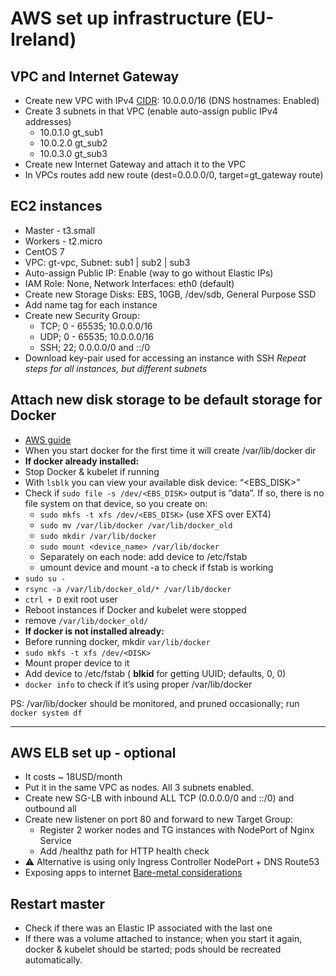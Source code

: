 # AWS set up infrastructure (EU-Ireland)

## VPC and Internet Gateway
* Create new VPC with IPv4 [CIDR](https://kb.wisc.edu/ns/page.php?id=3493): 10.0.0.0/16 (DNS hostnames: Enabled)
* Create 3 subnets in that VPC (enable auto-assign public IPv4 addresses)
	* 10.0.1.0 gt_sub1
	* 10.0.2.0 gt_sub2
	* 10.0.3.0 gt_sub3
* Create new Internet Gateway and attach it to the VPC
* In VPCs routes add new route (dest=0.0.0.0/0, target=gt_gateway route)

## EC2 instances

* Master - t3.small
* Workers - t2.micro
* CentOS 7
* VPC: gt-vpc, Subnet: sub1 | sub2 | sub3
* Auto-assign Public IP: Enable (way to go without Elastic IPs)
* IAM Role: None, Network Interfaces: eth0 (default)
* Create new Storage Disks: EBS, 10GB, /dev/sdb, General Purpose SSD
* Add name tag for each instance
* Create new Security Group: 
	* TCP; 0 - 65535; 10.0.0.0/16
	* UDP; 0 - 65535; 10.0.0.0/16
	* SSH; 22; 0.0.0.0/0 and ::/0
* Download key-pair used for accessing an instance with SSH
_Repeat steps for all instances, but different subnets_

## Attach new disk storage to be default storage for Docker

* [AWS guide](https://docs.aws.amazon.com/AWSEC2/latest/UserGuide/ebs-using-volumes.html)
* When you start docker for the first time it will create /var/lib/docker dir
* **If docker already installed:**
* Stop Docker & kubelet if running
* With `lsblk` you can view your available disk device: “<EBS_DISK>”
* Check if `sudo file -s /dev/<EBS_DISK>` output is “data”. If so, there is no file system on that device, so you create on:
	* `sudo mkfs -t xfs /dev/<EBS_DISK>` (use XFS over EXT4)
	* `sudo mv /var/lib/docker /var/lib/docker_old`
	* `sudo mkdir /var/lib/docker`
	* `sudo mount <device_name> /var/lib/docker`
	* Separately on each node: add device to /etc/fstab 
	* umount device and mount -a to check if fstab is working
* `sudo su -`
* `rsync -a /var/lib/docker_old/* /var/lib/docker` 
* `ctrl + D` exit root user
* Reboot instances if Docker and kubelet were stopped
* remove `/var/lib/docker_old/`
* **If docker is not installed already:**
* Before running docker, mkdir `var/lib/docker` 
* `sudo mkfs -t xfs /dev/<DISK>`
* Mount proper device to it
* Add device to /etc/fstab ( **blkid** for getting UUID; defaults, 0, 0)
* `docker info` to check if it’s using proper /var/lib/docker

PS: /var/lib/docker should be monitored, and pruned occasionally; run `docker system df`

- - - -

## AWS ELB set up - optional

* It costs ~ 18USD/month
* Put it in the same VPC as nodes. All 3 subnets enabled.
* Create new SG-LB with inbound ALL TCP (0.0.0.0/0 and ::/0) and outbound all
* Create new listener on port 80 and forward to new Target Group:
	* Register 2 worker nodes and TG instances with NodePort of Nginx Service
	* Add /healthz path for HTTP health check
* ⚠️ Alternative is using only Ingress Controller NodePort + DNS Route53 
* Exposing apps to internet [Bare-metal considerations](https://kubernetes.github.io/ingress-nginx/deploy/baremetal/)

## Restart master

* Check if there was an Elastic IP associated with the last one
* If there was a volume attached to instance; when you start it again, docker & kubelet should be started; pods should be recreated automatically.
